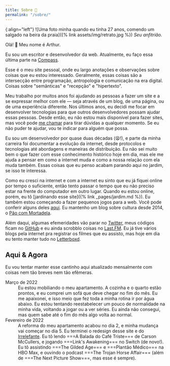 ```yaml
---
title: Sobre 🦥
permalink: "/sobre/"
---
```


{:align="left"}
![Uma foto minha quando eu tinha 27 anos, comendo um salgado na beira da praia]({% link assets/img/retrato.jpg %})
_Seu anfitrião._

Olá! 👋 Meu nome é Arthur.

Eu sou um escritor e desenvolvedor da web. Atualmente, eu faço essa última parte na [Compass](https://compass.uol).

Esse é o meu site pessoal, onde eu largo anotações e observações sobre coisas que eu estou interessado. Geralmente, essas coisas são a intersecção entre programação, antropologia e comunicação na era digital. Coisas sobre "semânticas" e "recepção" e "hipertexto".

Meu trabalho por muitos anos foi ajudando as pessoas a fazer um site e a se expressar melhor com ele — seja através de um blog, de uma página, ou de uma experiência diferente. Nos últimos anos, eu decidi me focar em desenvolver tecnologias para que outros desenvolvedores possam ajudar essas pessoas. Desde então, eu não estou mais disponível para fazer sites, mas você pode [me chamar](mailto:email@arthr.me) para tirar dúvidas a qualquer momento. Se eu não puder te ajudar, vou te indicar para alguém que possa.

Eu sou um desenvolvedor por quase duas décadas (😫!), e parte da minha carreira foi documentar a evolução da internet, desde protocolos e tecnologias até abordagens e maneiras de distribuição. Eu não sei muito bem o que fazer com esse conhecimento histórico hoje em dia, mas ele me ajuda a pensar em como a internet muda e como a nossa relação com ela muda também. Essas coisas que eu penso acabam parando aqui no jardim, se isso te interessa.

Como eu cresci na internet e com a internet eu sinto que eu já fiquei online por tempo o suficiente, então tento passar o tempo que eu não preciso estar na frente do computador em outro lugar. Quando eu estou online, porém, eu tô [jardinando esse site]({% link _pages/jardim.md %}). Eu também estou começando a fazer pequenos jogos para a web. Você pode conferir alguns deles [aqui](https://irrelefante.com.br). Eu mantenho um blog sobre cultura desde 2014, o [Pão com Mortadela](https://paomortadela.com.br).

Além daqui, algumas efemeridades vão parar no [Twitter](https://twitter.com/arthrfrts), meus códigos ficam no [GitHub](https://github.com/arthrfrts) e eu ainda scrobblo coisas no [Last.FM](https://www.last.fm/user/arthrfrts). Eu já tive vários blogs pela internet pra registrar os filmes que eu assisto, mas hoje em dia eu tento manter tudo no [Letterboxd](https://letterboxd.com/arthrfrts).

## Aqui & Agora

Eu vou tentar manter esse cantinho aqui atualizado mensalmente com coisas nem tão breves nem tão efêmeras.

<dl>
  <dt>Março de 2022</dt>
  <dd>Eu estou mobiliando o meu apartamento. A cozinha e o quarto estão prontos, e eu comprei um sofá que deve chegar no fim do mês. Eu me apaixonei, e isso meio que fez toda a minha rotina ir por água abaixo. Eu estou tentando reestabelecer um pouco de normalidade na minha vida, voltando a jogar ou a ver séries. Eu ainda não consegui, mas quem sabe até o fim do mês algo volta ao normal.</dd>
  
  <dt>Fevereiro de 2022</dt>
  <dd>A reforma do meu apartamento acabou no dia 2, e minha mudança vai começar no dia 5. Eu terminei o redesign desse site e do <a href="https://irrelefante.com.br/" rel="me">Irrelefante</a>. Eu tô lendo ===A Balada do Café Triste=== de Carson McCullers, e jogando ===Link's Awakening=== no Switch (de novo!). Eu tô assistindo ===The Gilded Age=== e ===Plantão Médico=== na HBO Max, e ouvindo o podcast ===The Trojan Horse Affair=== (além de ===The Next Picture Show===, mas esse é sempre).</dd>
</dl>

  
